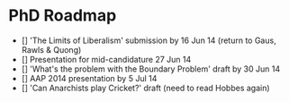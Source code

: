 # PhD Roadmap

- [] 'The Limits of Liberalism' submission by 16 Jun 14 (return to Gaus, Rawls & Quong)
- [] Presentation for mid-candidature 27 Jun 14
- [] 'What's the problem with the Boundary Problem' draft by 30 Jun 14
- [] AAP 2014 presentation by 5 Jul 14
- [] 'Can Anarchists play Cricket?' draft (need to read Hobbes again)
